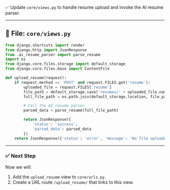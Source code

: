 ✅ Update `core/views.py` to handle resume upload and invoke the AI resume parser.

---

## 📂 File: `core/views.py`

```python
from django.shortcuts import render
from django.http import JsonResponse
from .ai_resume_parser import parse_resume
import os
from django.core.files.storage import default_storage
from django.core.files.base import ContentFile

def upload_resume(request):
    if request.method == 'POST' and request.FILES.get('resume'):
        uploaded_file = request.FILES['resume']
        file_path = default_storage.save('resumes/' + uploaded_file.name, ContentFile(uploaded_file.read()))
        full_file_path = os.path.join(default_storage.location, file_path)

        # Call the AI resume parser
        parsed_data = parse_resume(full_file_path)

        return JsonResponse({
            'status': 'success',
            'parsed_data': parsed_data
        })
    return JsonResponse({'status': 'error', 'message': 'No file uploaded'})
```

---

### ✅ Next Step

Now we will:

1. Add the `upload_resume` view to `core/urls.py`.
2. Create a URL route `/upload_resume/` that links to this view.

